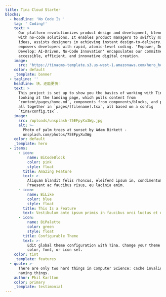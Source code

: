 ```yaml
---
title: Tina Cloud Starter
blocks:
  - headline: 'No Code Is '
    tag: ' Coding!'
    text: >
      Our platform revolutionizes product design and development, blending AI
      with no-code solutions. It enables product managers to swiftly materialize
      ideas, assists designers in achieving instant design-to-delivery, and
      empowers developers with rapid, atomic-level coding. 'Empower, Design,
      Develop: AI-Driven, No-Code Innovation' encapsulates our commitment to
      accessible, efficient, and innovative digital creation.
    image:
      src: 'https://tinacms-template.s3.us-west-1.amazonaws.com/hero_home.png'
    color: default
    _template: banner
  - tagline: ''
    headline: 块，还能更快！
    text: >
      This project is set up to show you the basics of working with Tina. You're
      looking at the landing page, which pulls content from
      `content/pages/home.md`, components from components/blocks, and puts them
      all together in `pages/[filename].tsx`, all based on a config
      `tina/config.tsx`.
    image:
      src: /uploads/unsplash-75EFpyXu3Wg.jpg
      alt: >-
        Photo of palm trees at sunset by Adam Birkett -
        unsplash.com/photos/75EFpyXu3Wg
    color: default
    _template: hero
  - items:
      - icon:
          name: BiCodeBlock
          color: pink
          style: float
        title: Amazing Feature
        text: >-
          Aliquam blandit felis rhoncus, eleifend ipsum in, condimentum nibh.
          Praesent ac faucibus risus, eu lacinia enim.
      - icon:
          name: BiLike
          color: blue
          style: float
        title: This Is a Feature
        text: Vestibulum ante ipsum primis in faucibus orci luctus et ultrices.
      - icon:
          name: BiPalette
          color: green
          style: float
        title: Configurable Theme
        text: >-
          Edit global theme configuration with Tina. Change your theme's primary
          color, font, or icon set.
    color: tint
    _template: features
  - quote: >-
      There are only two hard things in Computer Science: cache invalidation and
      naming things.
    author: Phil Karlton
    color: primary
    _template: testimonial
---
```


